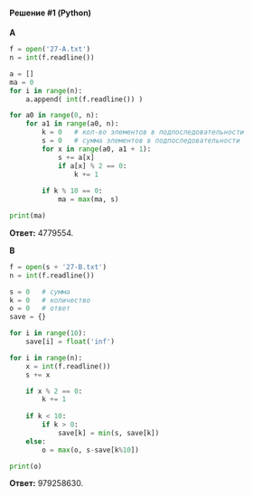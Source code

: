 #### Решение #1 (Python)
**A**
```python
f = open('27-A.txt')
n = int(f.readline())

a = []
ma = 0
for i in range(n):
    a.append( int(f.readline()) )

for a0 in range(0, n):
    for a1 in range(a0, n):
        k = 0   # кол-во элементов в подпоследовательности
        s = 0   # сумма элементов в подпоследовательности
        for x in range(a0, a1 + 1):
            s += a[x]
            if a[x] % 2 == 0:
                k += 1
        
        if k % 10 == 0:
            ma = max(ma, s)

print(ma)
```
**Ответ:** 4779554.

**B**
```python
f = open(s + '27-B.txt')
n = int(f.readline())

s = 0   # сумма
k = 0   # количество
o = 0   # ответ
save = {}

for i in range(10):
    save[i] = float('inf')

for i in range(n):
    x = int(f.readline())
    s += x

    if x % 2 == 0:
        k += 1
    
    if k < 10:
        if k > 0:
            save[k] = min(s, save[k])
    else:
        o = max(o, s-save[k%10])

print(o)
```
**Ответ:** 979258630.




<!--
```python
```python
f = open(s + '27-B.txt')
n = int(f.readline())

s = 0   # сумма
k = 0   # количество
o = 0   # ответ
save = {}

for i in range(10):
    save[i] = float('inf')

for i in range(n):
    x = int(f.readline())
    s += x

    if x % 2 == 0:
        k += 1
    
    if k < 10:
        if k > 0:
            save[k] = min(s, save[k])
!!!
    elif k % 10 == 0:
        o = max(o, s)
!!!
    else:
        o = max(o, s-save[k%10])

print(o)
```
-->
